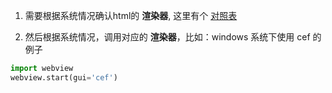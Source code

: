 1. 需要根据系统情况确认html的 **渲染器**, 这里有个 [对照表](https://pywebview.flowrl.com/guide/renderer.html#web-engine)

2. 然后根据系统情况，调用对应的 **渲染器**，比如：windows 系统下使用 cef 的例子
``` py
import webview
webview.start(gui='cef')
```
